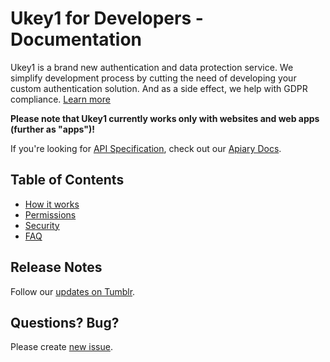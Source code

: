 # Ukey1 for Developers - Documentation

Ukey1 is a brand new authentication and data protection service. We simplify development process by cutting the need of developing your custom authentication solution. And as a side effect, we help with GDPR compliance. [Learn more](https://ukey.one)

**Please note that Ukey1 currently works only with websites and web apps (further as "apps")!**

If you're looking for [API Specification](https://ukey1.docs.apiary.io), check out our [Apiary Docs](https://ukey1.docs.apiary.io).

## Table of Contents

- [How it works](Docs/HowItWorks/README.md)
- [Permissions](Docs/Permissions/README.md)
- [Security](Docs/Security/README.md)
- [FAQ](Docs/FAQ/README.md)

## Release Notes

Follow our [updates on Tumblr](https://ukey1-release-notes.tumblr.com/).

## Questions? Bug?

Please create [new issue](https://github.com/asaritech/ukey1-docs/issues/new).
